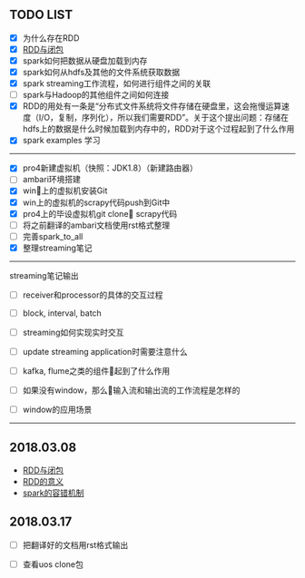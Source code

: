 ## TODO LIST

 - [x] 为什么存在RDD
 - [x] [RDD与闭包](https://github.com/SunnyZWQ/sparktest/blob/master/%E9%97%AD%E5%8C%85%E4%B8%8ERDD%E7%9A%84%E5%85%B3%E7%B3%BB.md)
 - [x] spark如何把数据从硬盘加载到内存
 - [x] spark如何从hdfs及其他的文件系统获取数据
 - [x] spark streaming工作流程，如何进行组件之间的关联
 - [ ] spark与Hadoop的其他组件之间如何连接
 - [x] RDD的用处有一条是“分布式文件系统将文件存储在硬盘里，这会拖慢运算速度（I/O，复制，序列化），所以我们需要RDD”。关于这个提出问题：存储在hdfs上的数据是什么时候加载到内存中的，RDD对于这个过程起到了什么作用
 - [x] spark examples 学习

----

- [x] pro4新建虚拟机（快照：JDK1.8）（新建路由器）
- [ ] ambari环境搭建
- [x] win上的虚拟机安装Git
- [x] win上的虚拟机的scrapy代码push到Git中
- [x] pro4上的毕设虚拟机git clone scrapy代码
- [ ] 将之前翻译的ambari文档使用rst格式整理
- [ ] 完善spark_to_all
- [x] 整理streaming笔记

----
streaming笔记输出

- [ ] receiver和processor的具体的交互过程
- [ ] block, interval, batch
- [ ] streaming如何实现实时交互
- [ ] update streaming application时需要注意什么
- [ ] kafka, flume之类的组件起到了什么作用
- [ ] 如果没有window，那么输入流和输出流的工作流程是怎样的
- [ ] window的应用场景


----
## 2018.03.08
- [RDD与闭包](https://github.com/SunnyZWQ/sparktest/blob/master/%E9%97%AD%E5%8C%85%E4%B8%8ERDD%E7%9A%84%E5%85%B3%E7%B3%BB.md)
- [RDD的意义](https://github.com/SunnyZWQ/sparktest/blob/master/RDD%E7%9A%84%E6%84%8F%E4%B9%89.md)
- [spark的容错机制](https://github.com/SunnyZWQ/sparktest/blob/master/spark%E7%9A%84%E5%AE%B9%E9%94%99%E6%9C%BA%E5%88%B6.md)



## 2018.03.17
- [ ] 把翻译好的文档用rst格式输出
- [ ] 查看uos clone包



